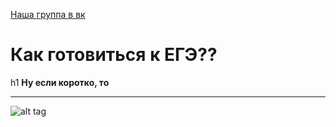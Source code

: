 [Наша группа в вк](https://vk.com/clubmaslov)
# Как готовиться к ЕГЭ??
h1 **Ну если коротко, то**
<hr>


![alt tag](https://i.ibb.co/vsGPJg0/BV.jpg "Описание будет тут")​
